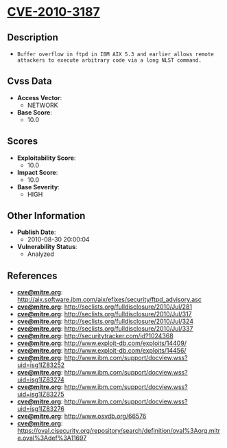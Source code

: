 
# [CVE-2010-3187](http://aix.software.ibm.com/aix/efixes/security/ftpd_advisory.asc)

## Description

- `Buffer overflow in ftpd in IBM AIX 5.3 and earlier allows remote attackers to execute arbitrary code via a long NLST command.`

## Cvss Data

- **Access Vector**:
  - NETWORK
- **Base Score**:
  - 10.0

## Scores

- **Exploitability Score**:
  - 10.0
- **Impact Score**:
  - 10.0
- **Base Severity**:
  - HIGH

## Other Information

- **Publish Date**:
  - 2010-08-30 20:00:04
- **Vulnerability Status**:
  - Analyzed

## References

- **cve@mitre.org**: http://aix.software.ibm.com/aix/efixes/security/ftpd_advisory.asc
- **cve@mitre.org**: http://seclists.org/fulldisclosure/2010/Jul/281
- **cve@mitre.org**: http://seclists.org/fulldisclosure/2010/Jul/317
- **cve@mitre.org**: http://seclists.org/fulldisclosure/2010/Jul/324
- **cve@mitre.org**: http://seclists.org/fulldisclosure/2010/Jul/337
- **cve@mitre.org**: http://securitytracker.com/id?1024368
- **cve@mitre.org**: http://www.exploit-db.com/exploits/14409/
- **cve@mitre.org**: http://www.exploit-db.com/exploits/14456/
- **cve@mitre.org**: http://www.ibm.com/support/docview.wss?uid=isg1IZ83252
- **cve@mitre.org**: http://www.ibm.com/support/docview.wss?uid=isg1IZ83274
- **cve@mitre.org**: http://www.ibm.com/support/docview.wss?uid=isg1IZ83275
- **cve@mitre.org**: http://www.ibm.com/support/docview.wss?uid=isg1IZ83276
- **cve@mitre.org**: http://www.osvdb.org/66576
- **cve@mitre.org**: https://oval.cisecurity.org/repository/search/definition/oval%3Aorg.mitre.oval%3Adef%3A11697
